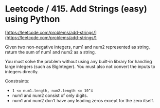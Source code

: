 # Leetcode / 415. Add Strings (easy) using Python

[https://leetcode.com/problems/add-strings/](https://leetcode.com/problems/add-strings/)

Given two non-negative integers, num1 and num2 represented as string, return the sum of num1 and num2 as a string.

You must solve the problem without using any built-in library for handling large integers (such as BigInteger). You must also not convert the inputs to integers directly.

Constraints:

- `1 <= num1.length, num2.length <= 10^4`
- num1 and num2 consist of only digits.
- num1 and num2 don't have any leading zeros except for the zero itself.
